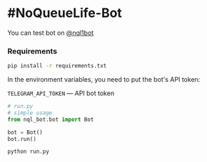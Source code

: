 # #NoQueueLife-Bot
You can test bot on [@nql1bot](http://t.me/nql1bot)
### Requirements

```bash
pip install -r requirements.txt
```

In the environment variables, you need to put the bot's API token:

`TELEGRAM_API_TOKEN` — API bot token

```python
# run.py
# simple usage
from nql_bot.bot import Bot

bot = Bot()
bot.run()
```
```bash
python run.py
```
